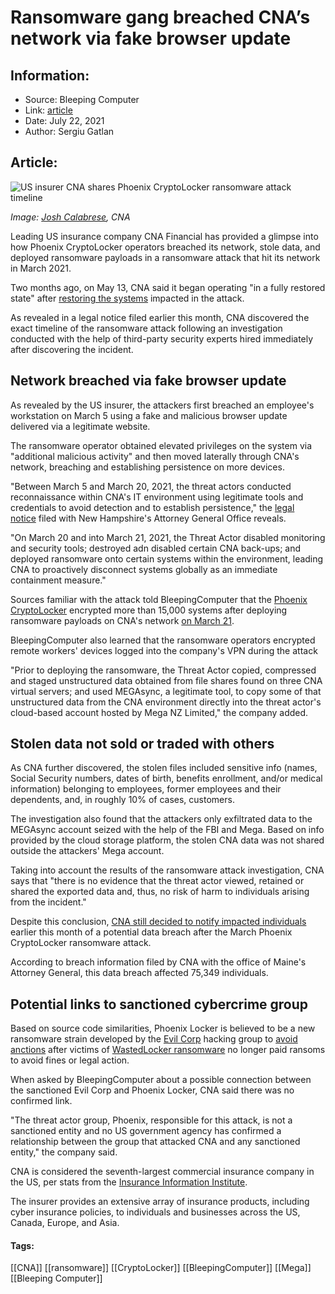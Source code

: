 # Ransomware gang breached CNA’s network via fake browser update
### 

## Information:
+ Source: Bleeping Computer
+ Link: [article](https://www.bleepingcomputer.com/news/security/ransomware-gang-breached-cna-s-network-via-fake-browser-update/)
+ Date: July 22, 2021
+ Author: Sergiu Gatlan


## Article:
![US insurer CNA shares Phoenix CryptoLocker ransomware attack timeline](https://www.bleepstatic.com/content/hl-images/2021/07/22/CNA.jpg)


*Image: [Josh Calabrese](https://unsplash.com/@joshcala), CNA*


Leading US insurance company CNA Financial has provided a glimpse into how Phoenix CryptoLocker operators breached its network, stole data, and deployed ransomware payloads in a ransomware attack that hit its network in March 2021.


Two months ago, on May 13, CNA said it began operating "in a fully restored state" after [restoring the systems](https://www.bleepingcomputer.com/news/security/insurance-giant-cna-fully-restores-systems-after-ransomware-attack/) impacted in the attack.


As revealed in a legal notice filed earlier this month, CNA discovered the exact timeline of the ransomware attack following an investigation conducted with the help of third-party security experts hired immediately after discovering the incident.


Network breached via fake browser update
----------------------------------------


As revealed by the US insurer, the attackers first breached an employee's workstation on March 5 using a fake and malicious browser update delivered via a legitimate website.


The ransomware operator obtained elevated privileges on the system via "additional malicious activity" and then moved laterally through CNA's network, breaching and establishing persistence on more devices.


"Between March 5 and March 20, 2021, the threat actors conducted reconnaissance within CNA's IT environment using legitimate tools and credentials to avoid detection and to establish persistence," the [legal notice](https://www.documentcloud.org/documents/21014668-cna-financial-bc-legal-notice-sec-incident) filed with New Hampshire's Attorney General Office reveals.


"On March 20 and into March 21, 2021, the Threat Actor disabled monitoring and security tools; destroyed adn disabled certain CNA back-ups; and deployed ransomware onto certain systems within the environment, leading CNA to proactively disconnect systems globally as an immediate containment measure."


Sources familiar with the attack told BleepingComputer that the [Phoenix CryptoLocker](https://www.bleepingcomputer.com/news/security/insurance-giant-cna-hit-by-new-phoenix-cryptolocker-ransomware/) encrypted more than 15,000 systems after deploying ransomware payloads on CNA's network [on March 21](https://www.bleepingcomputer.com/news/security/cna-insurance-firm-hit-by-a-cyberattack-operations-impacted/).


BleepingComputer also learned that the ransomware operators encrypted remote workers' devices logged into the company's VPN during the attack


"Prior to deploying the ransomware, the Threat Actor copied, compressed and staged unstructured data obtained from file shares found on three CNA virtual servers; and used MEGAsync, a legitimate tool, to copy some of that unstructured data from the CNA environment directly into the threat actor's cloud-based account hosted by Mega NZ Limited," the company added.


Stolen data not sold or traded with others
------------------------------------------


As CNA further discovered, the stolen files included sensitive info (names, Social Security numbers, dates of birth, benefits enrollment, and/or medical information) belonging to employees, former employees and their dependents, and, in roughly 10% of cases, customers.


The investigation also found that the attackers only exfiltrated data to the MEGAsync account seized with the help of the FBI and Mega. Based on info provided by the cloud storage platform, the stolen CNA data was not shared outside the attackers' Mega account.


Taking into account the results of the ransomware attack investigation, CNA says that "there is no evidence that the threat actor viewed, retained or shared the exported data and, thus, no risk of harm to individuals arising from the incident."


Despite this conclusion, [CNA still decided to notify impacted individuals](https://www.bleepingcomputer.com/news/security/insurance-giant-cna-reports-data-breach-after-ransomware-attack/) earlier this month of a potential data breach after the March Phoenix CryptoLocker ransomware attack.


According to breach information filed by CNA with the office of Maine's Attorney General, this data breach affected 75,349 individuals.


Potential links to sanctioned cybercrime group
----------------------------------------------


Based on source code similarities, Phoenix Locker is believed to be a new ransomware strain developed by the [Evil Corp](https://www.bleepingcomputer.com/tag/evil-corp/) hacking group to [avoid anctions](https://www.bleepingcomputer.com/news/security/evil-corp-hackers-charged-for-stealing-over-100-million/) after victims of [WastedLocker ransomware](https://www.bleepingcomputer.com/news/security/new-wastedlocker-ransomware-distributed-via-fake-program-updates/) no longer paid ransoms to avoid fines or legal action.


When asked by BleepingComputer about a possible connection between the sanctioned Evil Corp and Phoenix Locker, CNA said there was no confirmed link.


"The threat actor group, Phoenix, responsible for this attack, is not a sanctioned entity and no US government agency has confirmed a relationship between the group that attacked CNA and any sanctioned entity," the company said.


CNA is considered the seventh-largest commercial insurance company in the US, per stats from the [Insurance Information Institute](https://www.iii.org/publications/commercial-insurance/rankings).


The insurer provides an extensive array of insurance products, including cyber insurance policies, to individuals and businesses across the US, Canada, Europe, and Asia.




#### Tags:
[[CNA]] [[ransomware]] [[CryptoLocker]] [[BleepingComputer]] [[Mega]] [[Bleeping Computer]]
